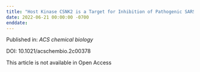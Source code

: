 ```yaml
---
title: "Host Kinase CSNK2 is a Target for Inhibition of Pathogenic SARS-like β-Coronaviruses."
date: 2022-06-21 00:00:00 -0700
enddate:
---
```


Published in: *ACS chemical biology*

DOI: 10.1021/acschembio.2c00378

This article is not available in Open Access


